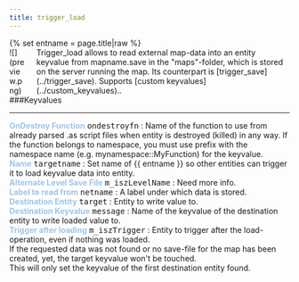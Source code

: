 ```yaml
---
title: trigger_load
---
```

<div>{% set entname = page.title|raw %}</div>
<div class="container previewimg">
<div class="columns">
<div class="imagepadding column col-auto" markdown="1">![](preview.png)</div>
<div class="column entityentry" markdown="1">Trigger_load allows to read external map-data into an entity keyvalue from mapname.save in the "maps"-folder, which is stored on the server running the map. Its counterpart is [trigger_save](../trigger_save). Supports [custom keyvalues](../custom_keyvalues)..</div>
</div>
</div>
###Keyvalues
<hr>
<div class="entityentry" markdown="1">
<span style="color:#9fc5e8;"><b>OnDestroy Function</b></span> <kbd  class="tooltip" data-tooltip="string">ondestroyfn</kbd> :
Name of the function to use from already parsed .as script files when entity is destroyed (killed) in any way. If the function belongs to namespace, you must use prefix with the namespace name (e.g. mynamespace::MyFunction) for the keyvalue.
</div>
<div class="entityentry" markdown="1">
<span style="color:#9fc5e8;"><b>Name</b></span> <kbd  class="tooltip" data-tooltip="target_source">targetname</kbd> :
Set name of {{ entname }} so other entities can trigger it to load keyvalue data into entity.
</div>
<div class="entityentry" markdown="1">
<span style="color:#9fc5e8;"><b>Alternate Level Save File</b></span> <kbd  class="tooltip" data-tooltip="string">m_iszLevelName</kbd> :
Need more info.
</div>
<div class="entityentry" markdown="1">
<span style="color:#9fc5e8;"><b>Label to read from</b></span> <kbd  class="tooltip" data-tooltip="string">netname</kbd> :
A label under which data is stored.
</div>
<div class="entityentry" markdown="1">
<span style="color:#9fc5e8;"><b>Destination Entity</b></span> <kbd  class="tooltip" data-tooltip="string">target</kbd> :
Entity to write value to.
</div>
<div class="entityentry" markdown="1">
<span style="color:#9fc5e8;"><b>Destination Keyvalue</b></span> <kbd  class="tooltip" data-tooltip="string">message</kbd> :
Name of the keyvalue of the destination entity to write loaded value to.
</div>
<div class="entityentry" markdown="1">
<span style="color:#9fc5e8;"><b>Trigger after loading</b></span> <kbd  class="tooltip" data-tooltip="String">m_iszTrigger</kbd> :
Entity to trigger after the load-operation, even if nothing was loaded.
</div>
<div class="notices blue">If the requested data was not found or no save-file for the map has been created, yet, the target keyvalue won't be touched.</div>
<div class="notices red">This will only set the keyvalue of the first destination entity found.</div>
